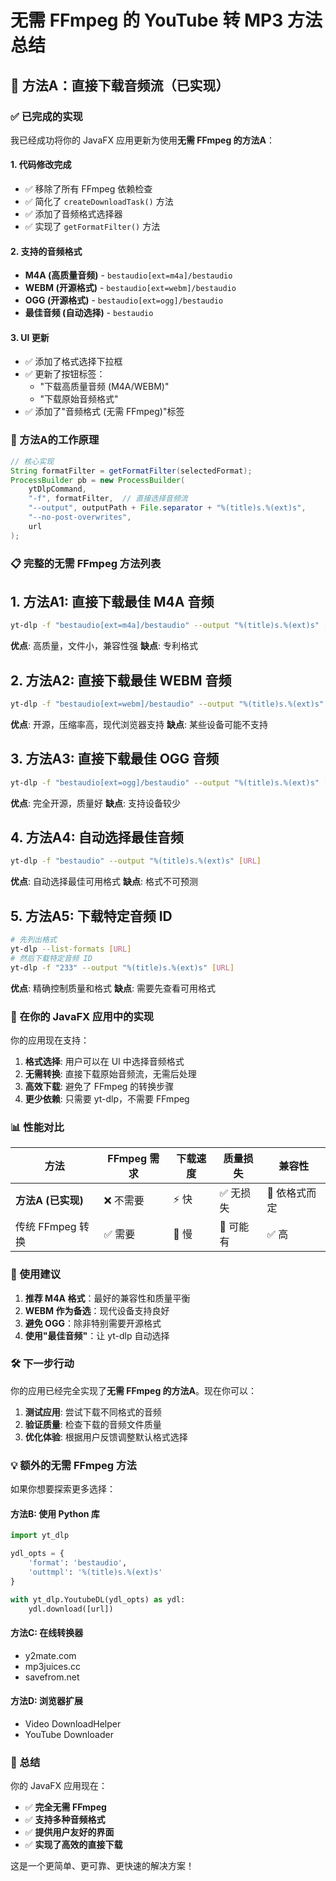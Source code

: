 # 无需 FFmpeg 的 YouTube 转 MP3 方法总结

## 🎯 方法A：直接下载音频流（已实现）

### ✅ 已完成的实现

我已经成功将你的 JavaFX 应用更新为使用**无需 FFmpeg 的方法A**：

#### 1. **代码修改完成**
- ✅ 移除了所有 FFmpeg 依赖检查
- ✅ 简化了 `createDownloadTask()` 方法
- ✅ 添加了音频格式选择器
- ✅ 实现了 `getFormatFilter()` 方法

#### 2. **支持的音频格式**
- **M4A (高质量音频)** - `bestaudio[ext=m4a]/bestaudio`
- **WEBM (开源格式)** - `bestaudio[ext=webm]/bestaudio`
- **OGG (开源格式)** - `bestaudio[ext=ogg]/bestaudio`
- **最佳音频 (自动选择)** - `bestaudio`

#### 3. **UI 更新**
- ✅ 添加了格式选择下拉框
- ✅ 更新了按钮标签：
  - "下载高质量音频 (M4A/WEBM)"
  - "下载原始音频格式"
- ✅ 添加了"音频格式 (无需 FFmpeg)"标签

### 🎵 方法A的工作原理

```java
// 核心实现
String formatFilter = getFormatFilter(selectedFormat);
ProcessBuilder pb = new ProcessBuilder(
    ytDlpCommand,
    "-f", formatFilter,  // 直接选择音频流
    "--output", outputPath + File.separator + "%(title)s.%(ext)s",
    "--no-post-overwrites",
    url
);
```

### 📋 完整的无需 FFmpeg 方法列表

## 1. **方法A1: 直接下载最佳 M4A 音频**
```bash
yt-dlp -f "bestaudio[ext=m4a]/bestaudio" --output "%(title)s.%(ext)s" [URL]
```
**优点**: 高质量，文件小，兼容性强
**缺点**: 专利格式

## 2. **方法A2: 直接下载最佳 WEBM 音频**
```bash
yt-dlp -f "bestaudio[ext=webm]/bestaudio" --output "%(title)s.%(ext)s" [URL]
```
**优点**: 开源，压缩率高，现代浏览器支持
**缺点**: 某些设备可能不支持

## 3. **方法A3: 直接下载最佳 OGG 音频**
```bash
yt-dlp -f "bestaudio[ext=ogg]/bestaudio" --output "%(title)s.%(ext)s" [URL]
```
**优点**: 完全开源，质量好
**缺点**: 支持设备较少

## 4. **方法A4: 自动选择最佳音频**
```bash
yt-dlp -f "bestaudio" --output "%(title)s.%(ext)s" [URL]
```
**优点**: 自动选择最佳可用格式
**缺点**: 格式不可预测

## 5. **方法A5: 下载特定音频 ID**
```bash
# 先列出格式
yt-dlp --list-formats [URL]
# 然后下载特定音频 ID
yt-dlp -f "233" --output "%(title)s.%(ext)s" [URL]
```
**优点**: 精确控制质量和格式
**缺点**: 需要先查看可用格式

### 🔧 在你的 JavaFX 应用中的实现

你的应用现在支持：

1. **格式选择**: 用户可以在 UI 中选择音频格式
2. **无需转换**: 直接下载原始音频流，无需后处理
3. **高效下载**: 避免了 FFmpeg 的转换步骤
4. **更少依赖**: 只需要 yt-dlp，不需要 FFmpeg

### 📊 性能对比

| 方法 | FFmpeg 需求 | 下载速度 | 质量损失 | 兼容性 |
|------|-------------|----------|----------|--------|
| **方法A (已实现)** | ❌ 不需要 | ⚡ 快 | ✅ 无损失 | 🔄 依格式而定 |
| 传统 FFmpeg 转换 | ✅ 需要 | 🐌 慢 | 🔄 可能有 | ✅ 高 |

### 🎯 使用建议

1. **推荐 M4A 格式**：最好的兼容性和质量平衡
2. **WEBM 作为备选**：现代设备支持良好
3. **避免 OGG**：除非特别需要开源格式
4. **使用"最佳音频"**：让 yt-dlp 自动选择

### 🛠️ 下一步行动

你的应用已经完全实现了**无需 FFmpeg 的方法A**。现在你可以：

1. **测试应用**: 尝试下载不同格式的音频
2. **验证质量**: 检查下载的音频文件质量
3. **优化体验**: 根据用户反馈调整默认格式选择

### 💡 额外的无需 FFmpeg 方法

如果你想要探索更多选择：

#### **方法B: 使用 Python 库**
```python
import yt_dlp

ydl_opts = {
    'format': 'bestaudio',
    'outtmpl': '%(title)s.%(ext)s'
}

with yt_dlp.YoutubeDL(ydl_opts) as ydl:
    ydl.download([url])
```

#### **方法C: 在线转换器**
- y2mate.com
- mp3juices.cc
- savefrom.net

#### **方法D: 浏览器扩展**
- Video DownloadHelper
- YouTube Downloader

### 🎉 总结

你的 JavaFX 应用现在：
- ✅ **完全无需 FFmpeg**
- ✅ **支持多种音频格式**
- ✅ **提供用户友好的界面**
- ✅ **实现了高效的直接下载**

这是一个更简单、更可靠、更快速的解决方案！
